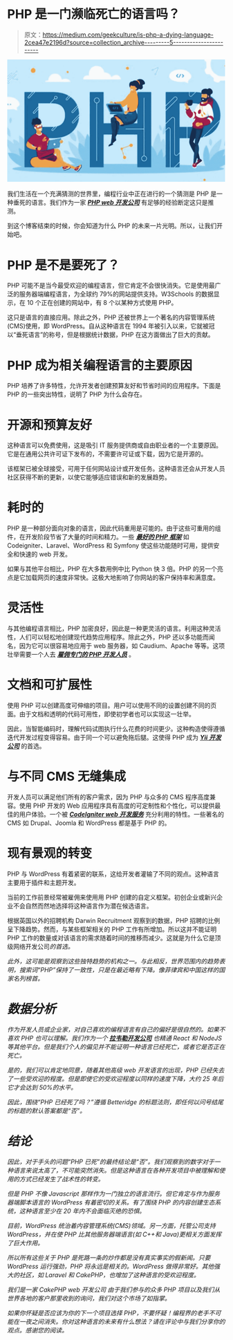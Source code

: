 # PHP 是一门濒临死亡的语言吗？

> 原文：<https://medium.com/geekculture/is-php-a-dying-language-2cea47e2196d?source=collection_archive---------5----------------------->

![](img/9f9c560e9e2b369c32181f02c63f864d.png)

我们生活在一个充满猜测的世界里，编程行业中正在进行的一个猜测是 PHP 是一种垂死的语言。我们作为一家 [***PHP web 开发公司***](https://www.technource.com/php-web-development-company/) 有足够的经验断定这只是推测。

到这个博客结束的时候，你会知道为什么 PHP 的未来一片光明。所以，让我们开始吧。

# PHP 是不是要死了？

PHP 可能不是当今最受欢迎的编程语言，但它肯定不会很快消失。它是使用最广泛的服务器端编程语言，为全球约 79%的网站提供支持。W3Schools 的数据显示，在 10 个正在创建的网站中，有 8 个以某种方式使用 PHP。

这只是语言的直接应用。除此之外，PHP 还被世界上一个著名的内容管理系统(CMS)使用，即 WordPress。自从这种语言在 1994 年被引入以来，它就被冠以“垂死语言”的称号，但是根据统计数据，PHP 在这方面做出了巨大的贡献。

# PHP 成为相关编程语言的主要原因

PHP 培养了许多特性，允许开发者创建预算友好和节省时间的应用程序。下面是 PHP 的一些突出特性，说明了 PHP 为什么会存在。

# 开源和预算友好

这种语言可以免费使用，这是吸引 IT 服务提供商或自由职业者的一个主要原因。它是在通用公共许可证下发布的，不需要许可证或下载，因为它是开源的。

该框架已被全球接受，可用于任何网站设计或开发任务。这种语言还会从开发人员社区获得不断的更新，以使它能够适应错误和新的发展趋势。

# 耗时的

PHP 是一种部分面向对象的语言，因此代码重用是可能的。由于这些可重用的组件，在开发阶段节省了大量的时间和精力。一些 [***最好的 PHP 框架***](https://www.technource.com/blog/13-popular-php-frameworks-for-web-development/) 如 Codeigniter、Laravel、WordPress 和 Symfony 使这些功能随时可用，提供安全和快速的 web 开发。

如果与其他平台相比，PHP 在大多数用例中比 Python 快 3 倍。PHP 的另一个亮点是它加载网页的速度非常快。这极大地影响了你网站的客户保持率和满意度。

# 灵活性

与其他编程语言相比，PHP 加密良好，因此是一种更灵活的语言。利用这种灵活性，人们可以轻松地创建现代趋势应用程序。除此之外，PHP 还以多功能而闻名，因为它可以很容易地应用于 web 服务器，如 Caudium、Apache 等等。这项壮举需要一个人去 [***雇佣专门的 PHP 开发人员***](https://www.technource.com/hire-php-developer/) 。

# 文档和可扩展性

使用 PHP 可以创建高度可伸缩的项目。用户可以使用不同的设置创建不同的页面。由于文档和透明的代码可用性，即使初学者也可以实现这一壮举。

因此，当智能编码时，理解代码试图执行什么花费的时间更少。这种构造使得遵循迭代开发过程变得容易。由于同一个可以避免拖后腿。这使得 PHP 成为 [***Yii 开发公司***](https://www.technource.com/yii-framework-development-company/) 的首选。

# 与不同 CMS 无缝集成

开发人员可以满足他们所有的客户需求，因为 PHP 与众多的 CMS 程序高度兼容。使用 PHP 开发的 Web 应用程序具有高度的可定制性和个性化，可以提供最佳的用户体验。一个被 [***CodeIgniter web 开发服务***](https://www.technource.com/php-codeigniter-development-company/) 充分利用的特性。一些著名的 CMS 如 Drupal、Joomla 和 WordPress 都是基于 PHP 的。

# 现有景观的转变

PHP 与 WordPress 有着紧密的联系，这给开发者灌输了不同的观点。这种语言主要用于插件和主题开发。

当前的工作前景经常被雇佣来使用用 PHP 创建的自定义框架。初创企业或新兴企业不会自然而然地选择将这种语言作为潜在候选语言。

根据英国以外的招聘机构 Darwin Recruitment 观察到的数据，PHP 招聘的比例呈下降趋势。然而，与某些框架相关的 PHP 工作有所增加。所以这并不能证明 PHP 工作的数量或对该语言的需求随着时间的推移而减少。这就是为什么它是顶级网络开发公司*的首选。*

*此外，这可能是观察到这些独特趋势的机构之一。与此相反，世界范围内的趋势表明，搜索词“PHP”保持了一致性，只是在最近略有下降。像菲律宾和中国这样的国家名列榜首。*

# *数据分析*

*作为开发人员或企业家，对自己喜欢的编程语言有自己的偏好是很自然的。如果不喜欢 PHP 也可以理解。我们作为一个 [***拉韦勒开发公司***](https://www.technource.com/laravel-web-application-development-company/) 也精通 React 和 NodeJS 等其他平台。但是我们个人的偏见并不能证明一种语言已经死亡，或者它是否正在死亡。*

*是的，我们可以肯定地同意，随着其他高级 web 开发语言的出现，PHP 已经失去了一些受欢迎的程度。但是即使它的受欢迎程度以同样的速度下降，大约 25 年后它才会达到 50%的水平。*

*因此，围绕“PHP 已经死了吗？”遵循 Betteridge 的标题法则，即任何以问号结尾的标题的默认答案都是“否”。*

# *结论*

*因此，对于手头的问题“PHP 已死”的最终结论是“否”。我们观察到的数字对于一种语言来说太高了，不可能突然消失。但是这种语言在各种开发项目中被理解和使用的方式已经发生了战术性的转变。*

*但是 PHP 不像 Javascript 那样作为一门独立的语言流行。但它肯定与作为服务器端脚本语言的 WordPress 有着密切的关系。有了围绕 PHP 的内容创建生态系统，这种语言至少在 20 年内不会面临灭绝的恐惧。*

*目前，WordPress 统治着内容管理系统(CMS)领域。另一方面，托管公司支持 WordPress，并在使 PHP 比其他服务器端语言(如 C++和 Java)更相关方面发挥了巨大作用。*

*所以所有这些关于 PHP 是死路一条的炒作都是没有真实事实的假新闻。只要 WordPress 运行强劲，PHP 将永远是相关的。WordPress 做得非常好。其他强大的社区，如 Laravel 和 CakePHP，也增加了这种语言的受欢迎程度。*

*我们是一家 CakePHP web 开发公司 由于我们参与的众多 PHP 项目以及我们从世界各地的客户那里收到的询问，我们对这个市场了如指掌。*

*如果你怀疑是否应该为你的下一个项目选择 PHP，不要怀疑！编程界的老手不可能在一夜之间消失。你对这种语言的未来有什么想法？请在评论中与我们分享你的观点。感谢您的阅读。*